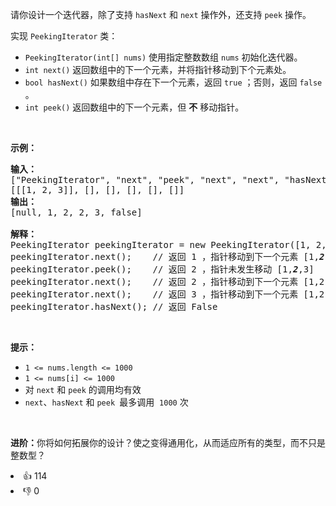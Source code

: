 <p>请你设计一个迭代器，除了支持 <code>hasNext</code> 和 <code>next</code> 操作外，还支持 <code>peek</code> 操作。</p>

<p>实现 <code>PeekingIterator</code> 类：</p>

<div class="original__bRMd">
<div>
<ul>
	<li><code>PeekingIterator(int[] nums)</code> 使用指定整数数组 <code>nums</code> 初始化迭代器。</li>
	<li><code>int next()</code> 返回数组中的下一个元素，并将指针移动到下个元素处。</li>
	<li><code>bool hasNext()</code> 如果数组中存在下一个元素，返回 <code>true</code> ；否则，返回 <code>false</code> 。</li>
	<li><code>int peek()</code> 返回数组中的下一个元素，但 <strong>不</strong> 移动指针。</li>
</ul>

<p>&nbsp;</p>

<p><strong>示例：</strong></p>

<pre>
<strong>输入：</strong>
["PeekingIterator", "next", "peek", "next", "next", "hasNext"]
[[[1, 2, 3]], [], [], [], [], []]
<strong>输出：</strong>
[null, 1, 2, 2, 3, false]

<strong>解释：</strong>
PeekingIterator peekingIterator = new PeekingIterator([1, 2, 3]); // [<em><strong>1</strong></em>,2,3]
peekingIterator.next();    // 返回 1 ，指针移动到下一个元素 [1,<em><strong>2</strong></em>,3]
peekingIterator.peek();    // 返回 2 ，指针未发生移动 [1,<em><strong>2</strong></em>,3]
peekingIterator.next();    // 返回 2 ，指针移动到下一个元素 [1,2,<em><strong>3</strong></em>]
peekingIterator.next();    // 返回 3 ，指针移动到下一个元素 [1,2,3]
peekingIterator.hasNext(); // 返回 False
</pre>

<p>&nbsp;</p>

<p><strong>提示：</strong></p>

<ul>
	<li><code>1 &lt;= nums.length &lt;= 1000</code></li>
	<li><code>1 &lt;= nums[i] &lt;= 1000</code></li>
	<li>对 <code>next</code> 和 <code>peek</code> 的调用均有效</li>
	<li><code>next</code>、<code>hasNext</code> 和 <code>peek </code>最多调用&nbsp; <code>1000</code> 次</li>
</ul>
</div>
</div>

<p>&nbsp;</p>

<p><strong>进阶：</strong>你将如何拓展你的设计？使之变得通用化，从而适应所有的类型，而不只是整数型？</p>
<div><li>👍 114</li><li>👎 0</li></div>